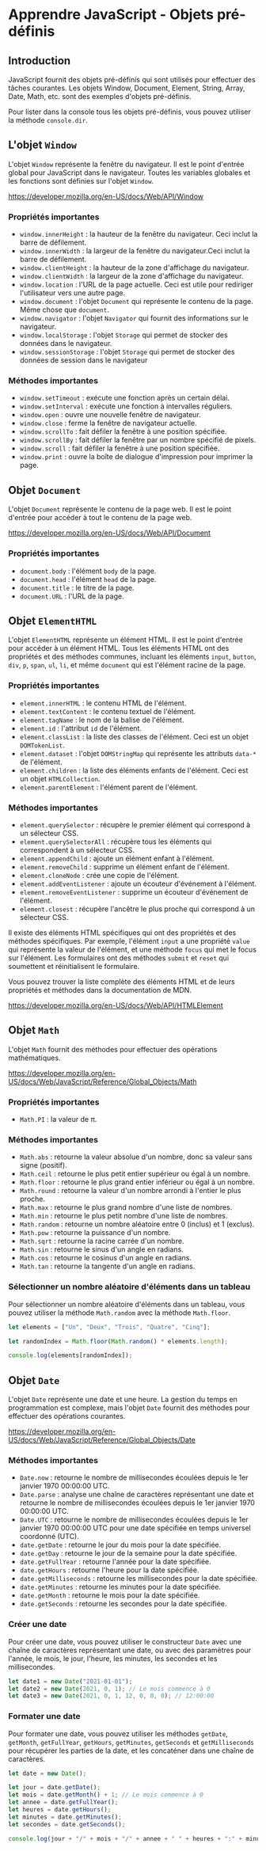 # Apprendre JavaScript - Objets pré-définis

## Introduction

JavaScript fournit des objets pré-définis qui sont utilisés pour effectuer des tâches courantes. Les objets Window, Document, Element, String, Array, Date, Math, etc. sont des exemples d'objets pré-définis.

Pour lister dans la console tous les objets pré-définis, vous pouvez utiliser la méthode `console.dir`.

## L'objet `Window`

L'objet `Window` représente la fenêtre du navigateur. Il est le point d'entrée global pour JavaScript dans le navigateur. Toutes les variables globales et les fonctions sont définies sur l'objet `Window`.

https://developer.mozilla.org/en-US/docs/Web/API/Window

### Propriétés importantes

-   `window.innerHeight` : la hauteur de la fenêtre du navigateur. Ceci inclut la barre de défilement.
-   `window.innerWidth` : la largeur de la fenêtre du navigateur.Ceci inclut la barre de défilement.
-   `window.clientHeight` : la hauteur de la zone d'affichage du navigateur.
-   `window.clientWidth` : la largeur de la zone d'affichage du navigateur.
-   `window.location` : l'URL de la page actuelle. Ceci est utile pour rediriger l'utilisateur vers une autre page.
-   `window.document` : l'objet `Document` qui représente le contenu de la page. Même chose que `document`.
-   `window.navigator` : l'objet `Navigator` qui fournit des informations sur le navigateur.
-   `window.localStorage` : l'objet `Storage` qui permet de stocker des données dans le navigateur.
-   `window.sessionStorage` : l'objet `Storage` qui permet de stocker des données de session dans le navigateur

### Méthodes importantes

-   `window.setTimeout` : exécute une fonction après un certain délai.
-   `window.setInterval` : exécute une fonction à intervalles réguliers.
-   `window.open` : ouvre une nouvelle fenêtre de navigateur.
-   `window.close` : ferme la fenêtre de navigateur actuelle.
-   `window.scrollTo` : fait défiler la fenêtre à une position spécifiée.
-   `window.scrollBy` : fait défiler la fenêtre par un nombre spécifié de pixels.
-   `window.scroll` : fait défiler la fenêtre à une position spécifiée.
-   `window.print` : ouvre la boîte de dialogue d'impression pour imprimer la page.

## Objet `Document`

L'objet `Document` représente le contenu de la page web. Il est le point d'entrée pour accéder à tout le contenu de la page web.

https://developer.mozilla.org/en-US/docs/Web/API/Document

### Propriétés importantes

-   `document.body` : l'élément `body` de la page.
-   `document.head` : l'élément `head` de la page.
-   `document.title` : le titre de la page.
-   `document.URL` : l'URL de la page.

## Objet `ElementHTML`

L'objet `ElementHTML` représente un élément HTML. Il est le point d'entrée pour accéder à un élément HTML. Tous les éléments HTML ont des propriétés et des méthodes communes, incluant les éléments `input`, `button`, `div`, `p`, `span`, `ul`, `li`, et même `document` qui est l'élément racine de la page.

### Propriétés importantes

-   `element.innerHTML` : le contenu HTML de l'élément.
-   `element.textContent` : le contenu textuel de l'élément.
-   `element.tagName` : le nom de la balise de l'élément.
-   `element.id` : l'attribut `id` de l'élément.
-   `element.classList` : la liste des classes de l'élément. Ceci est un objet `DOMTokenList`.
-   `element.dataset` : l'objet `DOMStringMap` qui représente les attributs `data-*` de l'élément.
-   `element.children` : la liste des éléments enfants de l'élément. Ceci est un objet `HTMLCollection`.
-   `element.parentElement` : l'élément parent de l'élément.

### Méthodes importantes

-   `element.querySelector` : récupère le premier élément qui correspond à un sélecteur CSS.
-   `element.querySelectorAll` : récupère tous les éléments qui correspondent à un sélecteur CSS.
-   `element.appendChild` : ajoute un élément enfant à l'élément.
-   `element.removeChild` : supprime un élément enfant de l'élément.
-   `element.cloneNode` : crée une copie de l'élément.
-   `element.addEventListener` : ajoute un écouteur d'événement à l'élément.
-   `element.removeEventListener` : supprime un écouteur d'événement de l'élément.
-   `element.closest` : récupère l'ancêtre le plus proche qui correspond à un sélecteur CSS.

Il existe des éléments HTML spécifiques qui ont des propriétés et des méthodes spécifiques. Par exemple, l'élément `input` a une propriété `value` qui représente la valeur de l'élément, et une méthode `focus` qui met le focus sur l'élément. Les formulaires ont des méthodes `submit` et `reset` qui soumettent et réinitialisent le formulaire.

Vous pouvez trouver la liste complète des éléments HTML et de leurs propriétés et méthodes dans la documentation de MDN.

https://developer.mozilla.org/en-US/docs/Web/API/HTMLElement

## Objet `Math`

L'objet `Math` fournit des méthodes pour effectuer des opérations mathématiques.

https://developer.mozilla.org/en-US/docs/Web/JavaScript/Reference/Global_Objects/Math

### Propriétés importantes

-   `Math.PI` : la valeur de π.

### Méthodes importantes

-   `Math.abs` : retourne la valeur absolue d'un nombre, donc sa valeur sans signe (positif).
-   `Math.ceil` : retourne le plus petit entier supérieur ou égal à un nombre.
-   `Math.floor` : retourne le plus grand entier inférieur ou égal à un nombre.
-   `Math.round` : retourne la valeur d'un nombre arrondi à l'entier le plus proche.
-   `Math.max` : retourne le plus grand nombre d'une liste de nombres.
-   `Math.min` : retourne le plus petit nombre d'une liste de nombres.
-   `Math.random` : retourne un nombre aléatoire entre 0 (inclus) et 1 (exclus).
-   `Math.pow` : retourne la puissance d'un nombre.
-   `Math.sqrt` : retourne la racine carrée d'un nombre.
-   `Math.sin` : retourne le sinus d'un angle en radians.
-   `Math.cos` : retourne le cosinus d'un angle en radians.
-   `Math.tan` : retourne la tangente d'un angle en radians.

### Sélectionner un nombre aléatoire d'éléments dans un tableau

Pour sélectionner un nombre aléatoire d'éléments dans un tableau, vous pouvez utiliser la méthode `Math.random` avec la méthode `Math.floor`.

```javascript
let elements = ["Un", "Deux", "Trois", "Quatre", "Cinq"];

let randomIndex = Math.floor(Math.random() * elements.length);

console.log(elements[randomIndex]);
```

## Objet `Date`

L'objet `Date` représente une date et une heure. La gestion du temps en programmation est complexe, mais l'objet `Date` fournit des méthodes pour effectuer des opérations courantes.

https://developer.mozilla.org/en-US/docs/Web/JavaScript/Reference/Global_Objects/Date

### Méthodes importantes

-   `Date.now` : retourne le nombre de millisecondes écoulées depuis le 1er janvier 1970 00:00:00 UTC.
-   `Date.parse` : analyse une chaîne de caractères représentant une date et retourne le nombre de millisecondes écoulées depuis le 1er janvier 1970 00:00:00 UTC.
-   `Date.UTC` : retourne le nombre de millisecondes écoulées depuis le 1er janvier 1970 00:00:00 UTC pour une date spécifiée en temps universel coordonné (UTC).
-   `date.getDate` : retourne le jour du mois pour la date spécifiée.
-   `date.getDay` : retourne le jour de la semaine pour la date spécifiée.
-   `date.getFullYear` : retourne l'année pour la date spécifiée.
-   `date.getHours` : retourne l'heure pour la date spécifiée.
-   `date.getMilliseconds` : retourne les millisecondes pour la date spécifiée.
-   `date.getMinutes` : retourne les minutes pour la date spécifiée.
-   `date.getMonth` : retourne le mois pour la date spécifiée.
-   `date.getSeconds` : retourne les secondes pour la date spécifiée.

### Créer une date

Pour créer une date, vous pouvez utiliser le constructeur `Date` avec une chaîne de caractères représentant une date, ou avec des paramètres pour l'année, le mois, le jour, l'heure, les minutes, les secondes et les millisecondes.

```javascript
let date1 = new Date("2021-01-01");
let date2 = new Date(2021, 0, 1); // Le mois commence à 0
let date3 = new Date(2021, 0, 1, 12, 0, 0, 0); // 12:00:00
```

### Formater une date

Pour formater une date, vous pouvez utiliser les méthodes `getDate`, `getMonth`, `getFullYear`, `getHours`, `getMinutes`, `getSeconds` et `getMilliseconds` pour récupérer les parties de la date, et les concaténer dans une chaîne de caractères.

```javascript
let date = new Date();

let jour = date.getDate();
let mois = date.getMonth() + 1; // Le mois commence à 0
let annee = date.getFullYear();
let heures = date.getHours();
let minutes = date.getMinutes();
let secondes = date.getSeconds();

console.log(jour + "/" + mois + "/" + annee + " " + heures + ":" + minutes + ":" + secondes);
```
